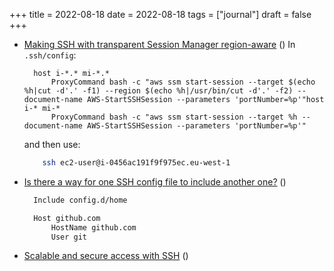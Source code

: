 +++
title = 2022-08-18
date = 2022-08-18
tags = ["journal"]
draft = false
+++

-   [Making SSH with transparent Session Manager region-aware](https://airwalkreply.com/tech-blog-sshuttle-and-aws-systems-manager-session-manager) ()
    In `.ssh/config`:
    ```shell
      host i-*.* mi-*.*
          ProxyCommand bash -c "aws ssm start-session --target $(echo %h|cut -d'.' -f1) --region $(echo %h|/usr/bin/cut -d'.' -f2) --document-name AWS-StartSSHSession --parameters 'portNumber=%p'"host i-* mi-*
          ProxyCommand bash -c "aws ssm start-session --target %h --document-name AWS-StartSSHSession --parameters 'portNumber=%p'"
    ```
    and then use:
    ```sh
        ssh ec2-user@i-0456ac191f9f975ec.eu-west-1
    ```
-   [Is there a way for one SSH config file to include another one?](https://superuser.com/questions/247564/is-there-a-way-for-one-ssh-config-file-to-include-another-one) ()
    ```sh
      Include config.d/home

      Host github.com
          HostName github.com
          User git
    ```
-   [Scalable and secure access with SSH](https://engineering.fb.com/2016/09/12/security/scalable-and-secure-access-with-ssh/) ()
